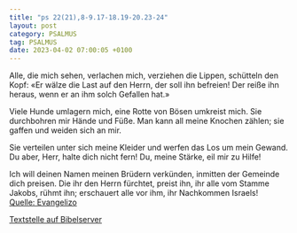 ```yaml
---
title: "ps 22(21),8-9.17-18.19-20.23-24"
layout: post
category: PSALMUS
tag: PSALMUS
date: 2023-04-02 07:00:05 +0100
---
```

Alle, die mich sehen, verlachen mich,
verziehen die Lippen, schütteln den Kopf:
«Er wälze die Last auf den Herrn,
der soll ihn befreien!
Der reiße ihn heraus, wenn er an ihm solch Gefallen hat.»

Viele Hunde umlagern mich,
eine Rotte von Bösen umkreist mich.
Sie durchbohren mir Hände und Füße.<!--more-->
Man kann all meine Knochen zählen;
sie gaffen und weiden sich an mir.

Sie verteilen unter sich meine Kleider
und werfen das Los um mein Gewand.
Du aber, Herr, halte dich nicht fern!
Du, meine Stärke, eil mir zu Hilfe!

Ich will deinen Namen meinen Brüdern verkünden,
inmitten der Gemeinde dich preisen.
Die ihr den Herrn fürchtet, preist ihn,
ihr alle vom Stamme Jakobs, rühmt ihn;
erschauert alle vor ihm, ihr Nachkommen Israels!<br>
[Quelle: Evangelizo](https://evangeliumtagfuertag.org/DE/gospel)

[Textstelle auf Bibelserver](https://www.bibleserver.com/EU/ps22(21),8-9.17-18.19-20.23-24)
